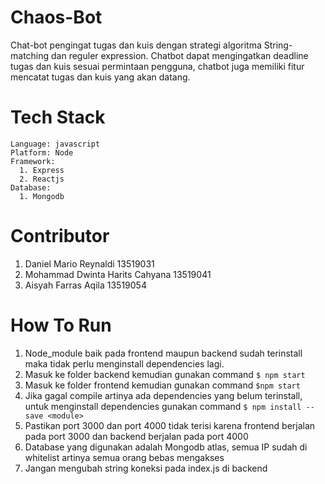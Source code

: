 # Chaos-Bot
Chat-bot pengingat tugas dan kuis dengan strategi algoritma String-matching dan reguler expression. Chatbot dapat mengingatkan deadline tugas dan kuis sesuai permintaan pengguna, chatbot juga memiliki fitur mencatat tugas dan kuis yang akan datang.

# Tech Stack
```
Language: javascript 
Platform: Node 
Framework:
  1. Express
  2. Reactjs 
Database:
  1. Mongodb
```

# Contributor 
1. Daniel Mario Reynaldi 13519031
2. Mohammad Dwinta Harits Cahyana 13519041
3. Aisyah Farras Aqila 13519054

# How To Run
1. Node_module baik pada frontend maupun backend sudah terinstall maka tidak perlu menginstall dependencies lagi.
2. Masuk ke folder backend kemudian gunakan command ``` $ npm start ```
3. Masuk ke folder frontend kemudian gunakan command ``` $npm start ```
4. Jika gagal compile artinya ada dependencies yang belum terinstall, untuk menginstall dependencies gunakan command ``` $ npm install --save <module> ```
5. Pastikan port 3000 dan port 4000 tidak terisi karena frontend berjalan pada port 3000 dan backend berjalan pada port 4000
6. Database yang digunakan adalah Mongodb atlas, semua IP sudah di whitelist artinya semua orang bebas mengakses
7. Jangan mengubah string koneksi pada index.js di backend
